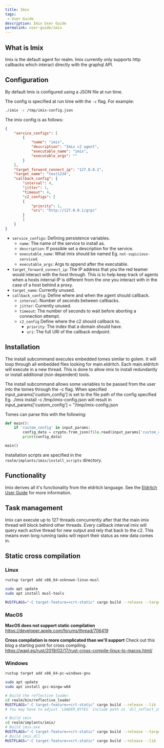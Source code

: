 ```yaml
---
title: Imix
tags:
 - User Guide
description: Imix User Guide
permalink: user-guide/imix
---
```

## What is Imix

Imix is the default agent for realm.
Imix currently only supports http callbacks which interact directly with the graphql API.

## Configuration

By default Imix is configured using a JSON file at run time.

The config is specified at run time with the `-c` flag.
For example:

```bash
./imix -c /tmp/imix-config.json
```

The imix config is as follows:

```json
{
    "service_configs": [
        {
            "name": "imix",
            "description": "Imix c2 agent",
            "executable_name": "imix",
            "executable_args": ""
        }
    ],
    "target_forward_connect_ip": "127.0.0.1",
    "target_name": "test1234",
    "callback_config": {
        "interval": 4,
        "jitter": 1,
        "timeout": 4,
        "c2_configs": [
        {
            "priority": 1,
            "uri": "http://127.0.0.1/grpc"
        }
        ]
    }
}
```

- `service_configs`: Defining persistence variables.
  - `name`: The name of the service to install as.
  - `description`: If possible set a description for the service.
  - `executable_name`: What imix should be named Eg. `not-supicious-serviced`.
  - `executable_args`: Args to append after the executable.
- `target_forward_connect_ip`: The IP address that you the red teamer would interact with the host through. This is to help keep track of agents when a hosts internal IP is different from the one you interact with in the case of a host behind a proxy.
- `target_name`: Currently unused.
- `callback_config`: Define where and when the agent should callback.
  - `interval`: Number of seconds between callbacks.
  - `jitter`: Currently unused.
  - `timeout`: The number of seconds to wait before aborting a connection attempt.
  - `c2_config` Define where the c2 should callback to.
    - `priority`: The index that a domain should have.
    - `uri`: The full URI of the callback endpoint.

## Installation

The install subcommand executes embedded tomes similar to golem.
It will loop through all embedded files looking for main.eldritch.
Each main.eldritch will execute in a new thread. This is done to allow imix to install redundantly or install additional (non dependent) tools.

The install subcommand allows some variables to be passed from the user into the tomes through the -c flag.
When specified input_params['custom_config'] is set to the file path of the config specified Eg.
./imix install -c /tmp/imix-config.json will result in input_params['custom_config'] = "/tmp/imix-config.json

Tomes can parse this with the following:

```python
def main():
    if 'custom_config' in input_params:
        config_data = crypto.from_json(file.read(input_params['custom_config']))
        print(config_data)

main()
```

Installation scripts are specified in the `realm/implants/imix/install_scripts` directory.

## Functionality

Imix derives all it's functionality from the eldritch language.
See the [Eldritch User Guide](/user-guide/eldritch) for more information.

## Task management

Imix can execute up to 127 threads concurrently after that the main imix thread will block behind other threads.
Every callback interval imix will query each active thread for new output and rely that back to the c2. This means even long running tasks will report their status as new data comes in.

## Static cross compilation

### Linux

```bash
rustup target add x86_64-unknown-linux-musl

sudo apt update
sudo apt install musl-tools

RUSTFLAGS="-C target-feature=+crt-static" cargo build --release --target=x86_64-unknown-linux-musl
```

### MacOS

**MacOS does not support static compilation**
<https://developer.apple.com/forums/thread/706419>

**Cross compilation is more complicated than we'll support**
Check out this blog a starting point for cross compiling.
<https://wapl.es/rust/2019/02/17/rust-cross-compile-linux-to-macos.html/>

### Windows

```bash
rustup target add x86_64-pc-windows-gnu

sudo apt update
sudo apt install gcc-mingw-w64

# Build the reflective loader
cd realm/bin/reflective_loader
RUSTFLAGS="-C target-feature=+crt-static" cargo build --release --lib --target=x86_64-pc-windows-gnu
# You may have to adjust `LOADER_BYTES` include path in `dll_reflect_impl.rs` changing `x86_64-pc-windows-msvc` ---> `x86_64-pc-windows-gnu`

# Build imix
cd realm/implants/imix/
# Build imix.exe
RUSTFLAGS="-C target-feature=+crt-static" cargo build --release --target=x86_64-pc-windows-gnu
# Build imix.dll
RUSTFLAGS="-C target-feature=+crt-static" cargo build --release --lib --target=x86_64-pc-windows-gnu
```
